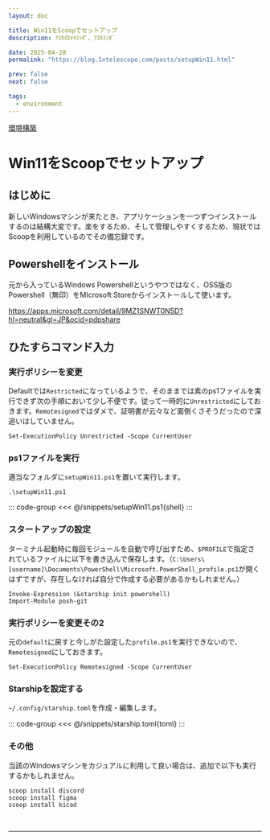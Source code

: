 ```yaml
---
layout: doc

title: Win11をScoopでセットアップ
description: ｱｽﾓのﾒﾓﾗﾝﾀﾞ、ｱｽﾓﾗﾝﾀﾞ

date: 2025-04-28
permalink: "https://blog.1xtelescope.com/posts/setupWin11.html"

prev: false
next: false

tags:
  - environment
---
```


[環境構築](../tags/environment)

# Win11をScoopでセットアップ

## はじめに

新しいWindowsマシンが来たとき、アプリケーションを一つずつインストールするのは結構大変です。楽をするため、そして管理しやすくするため、現状ではScoopを利用しているのでその備忘録です。

## Powershellをインストール

元から入っているWindows Powershellというやつではなく、OSS版のPowershell（無印）をMIcrosoft Storeからインストールして使います。

https://apps.microsoft.com/detail/9MZ1SNWT0N5D?hl=neutral&gl=JP&ocid=pdpshare

## ひたすらコマンド入力

### 実行ポリシーを変更

Defaultでは`Restricted`になっているようで、そのままでは素のps1ファイルを実行できず次の手順において少し不便です。従って一時的に`Unrestricted`にしておきます。`Remotesigned`ではダメで、証明書が云々など面倒くさそうだったので深追いはしていません。

```shell
Set-ExecutionPolicy Unrestricted -Scope CurrentUser
```

### ps1ファイルを実行

適当なフォルダに`setupWin11.ps1`を置いて実行します。

```shell
.\setupWin11.ps1
```

::: code-group
<<< @/snippets/setupWin11.ps1{shell}
:::

### スタートアップの設定

ターミナル起動時に毎回モジュールを自動で呼び出すため、`$PROFILE`で指定されているファイルに以下を書き込んで保存します。（`C:\Users\[username]\Documents\PowerShell\Microsoft.PowerShell_profile.ps1`が開くはずですが、存在しなければ自分で作成する必要があるかもしれません。）

```shell
Invoke-Expression (&starship init powershell)
Import-Module posh-git
```

### 実行ポリシーを変更その2

元の`default`に戻すと今しがた設定した`profile.ps1`を実行できないので、`Remotesigned`にしておきます。

```shell
Set-ExecutionPolicy Remotesigned -Scope CurrentUser
```

### Starshipを設定する

`~/.config/starship.toml`を作成・編集します。

::: code-group
<<< @/snippets/starship.toml{toml}
:::

### その他

当該のWindowsマシンをカジュアルに利用して良い場合は、追加で以下も実行するかもしれません。

```shell
scoop install discord
scoop install figma
scoop install kicad
```

<br/>

---
